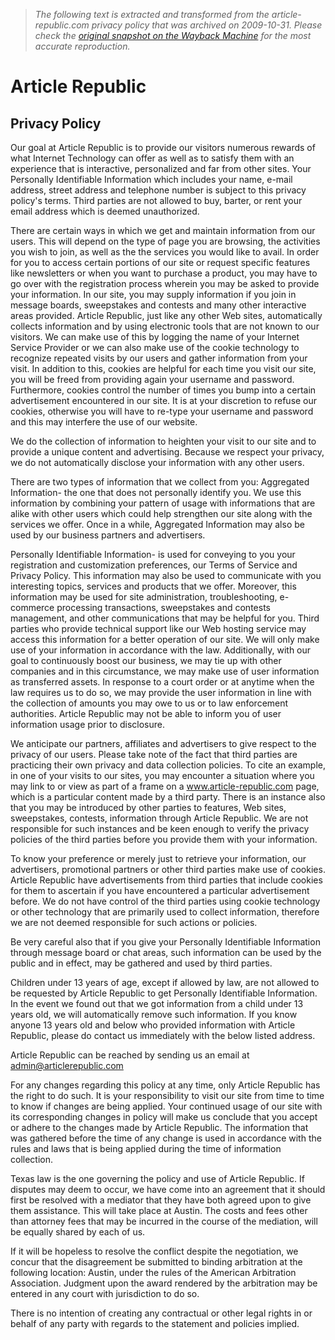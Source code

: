 > *The following text is extracted and transformed from the article-republic.com privacy policy that was archived on 2009-10-31. Please check the [original snapshot on the Wayback Machine](https://web.archive.org/web/20091031192135id_/http%3A//www.article-republic.com/privacy.php) for the most accurate reproduction.*

# Article Republic

##  Privacy Policy

Our goal at Article Republic is to provide our visitors numerous rewards of what Internet Technology can offer as well as to satisfy them with an experience that is interactive, personalized and far from other sites. Your Personally Identifiable Information which includes your name, e-mail address, street address and telephone number is subject to this privacy policy's terms. Third parties are not allowed to buy, barter, or rent your email address which is deemed unauthorized.

There are certain ways in which we get and maintain information from our users. This will depend on the type of page you are browsing, the activities you wish to join, as well as the the services you would like to avail. In order for you to access certain portions of our site or request specific features like newsletters or when you want to purchase a product, you may have to go over with the registration process wherein you may be asked to provide your information. In our site, you may supply information if you join in message boards, sweepstakes and contests and many other interactive areas provided. Article Republic, just like any other Web sites, automatically collects information and by using electronic tools that are not known to our visitors. We can make use of this by logging the name of your Internet Service Provider or we can also make use of the cookie technology to recognize repeated visits by our users and gather information from your visit. In addition to this, cookies are helpful for each time you visit our site, you will be freed from providing again your username and password. Furthermore, cookies control the number of times you bump into a certain advertisement encountered in our site. It is at your discretion to refuse our cookies, otherwise you will have to re-type your username and password and this may interfere the use of our website.

We do the collection of information to heighten your visit to our site and to provide a unique content and advertising. Because we respect your privacy, we do not automatically disclose your information with any other users.

There are two types of information that we collect from you: Aggregated Information- the one that does not personally identify you. We use this information by combining your pattern of usage with informations that are alike with other users which could help strengthen our site along with the services we offer. Once in a while, Aggregated Information may also be used by our business partners and advertisers. 

Personally Identifiable Information- is used for conveying to you your registration and customization preferences, our Terms of Service and Privacy Policy. This information may also be used to communicate with you interesting topics, services and products that we offer. Moreover, this information may be used for site administration, troubleshooting, e-commerce processing transactions, sweepstakes and contests management, and other communications that may be helpful for you. Third parties who provide technical support like our Web hosting service may access this information for a better operation of our site. We will only make use of your information in accordance with the law. Additionally, with our goal to continuously boost our business, we may tie up with other companies and in this circumstance, we may make use of user information as transferred assets. In response to a court order or at anytime when the law requires us to do so, we may provide the user information in line with the collection of amounts you may owe to us or to law enforcement authorities. Article Republic may not be able to inform you of user information usage prior to disclosure.

We anticipate our partners, affiliates and advertisers to give respect to the privacy of our users. Please take note of the fact that third parties are practicing their own privacy and data collection policies. To cite an example, in one of your visits to our sites, you may encounter a situation where you may link to or view as part of a frame on a www.article-republic.com page, which is a particular content made by a third party. There is an instance also that you may be introduced by other parties to features, Web sites, sweepstakes, contests, information through Article Republic. We are not responsible for such instances and be keen enough to verify the privacy policies of the third parties before you provide them with your information. 

To know your preference or merely just to retrieve your information, our advertisers, promotional partners or other third parties make use of cookies. Article Republic have advertisements from third parties that include cookies for them to ascertain if you have encountered a particular advertisement before. We do not have control of the third parties using cookie technology or other technology that are primarily used to collect information, therefore we are not deemed responsible for such actions or policies.

Be very careful also that if you give your Personally Identifiable Information through message board or chat areas, such information can be used by the public and in effect, may be gathered and used by third parties. 

Children under 13 years of age, except if allowed by law, are not allowed to be requested by Article Republic to get Personally Identifiable Information. In the event we found out that we got information from a child under 13 years old, we will automatically remove such information. If you know anyone 13 years old and below who provided information with Article Republic, please do contact us immediately with the below listed address. 

Article Republic can be reached by sending us an email at admin@articlerepublic.com 

For any changes regarding this policy at any time, only Article Republic has the right to do such. It is your responsibility to visit our site from time to time to know if changes are being applied. Your continued usage of our site with its corresponding changes in policy will make us conclude that you accept or adhere to the changes made by Article Republic. The information that was gathered before the time of any change is used in accordance with the rules and laws that is being applied during the time of information collection.

Texas law is the one governing the policy and use of Article Republic. If disputes may deem to occur, we have come into an agreement that it should first be resolved with a mediator that they have both agreed upon to give them assistance. This will take place at Austin. The costs and fees other than attorney fees that may be incurred in the course of the mediation, will be equally shared by each of us.

If it will be hopeless to resolve the conflict despite the negotiation, we concur that the disagreement be submitted to binding arbitration at the following location: Austin, under the rules of the American Arbitration Association. Judgment upon the award rendered by the arbitration may be entered in any court with jurisdiction to do so.

There is no intention of creating any contractual or other legal rights in or behalf of any party with regards to the statement and policies implied. 
